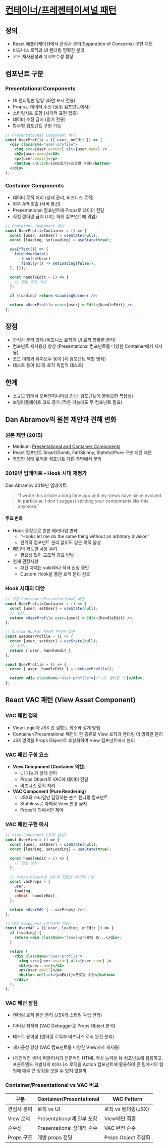 # [컨테이너/프레젠테이셔널 패턴](https://patterns-dev-kr.github.io/design-patterns/container-presentational-pattern/)

## 정의

- React 애플리케이션에서 관심사 분리(Separation of Concerns) 구현 패턴
- 비즈니스 로직과 UI 렌더링 명확한 분리
- 코드 재사용성과 유지보수성 향상

## 컴포넌트 구분

### Presentational Components

- UI 렌더링만 담당 (화면 표시 전용)
- Props로 데이터 수신 (상위 컴포넌트에서)
- 스타일시트 포함 (시각적 표현 집중)
- 데이터 수정 금지 (읽기 전용)
- 함수형 컴포넌트 구현 가능

```jsx
// Presentational Component 예시
const UserProfile = ({ user, onEdit }) => (
  <div className="user-profile">
    <img src={user.avatar} alt={user.name} />
    <h2>{user.name}</h2>
    <p>{user.email}</p>
    <button onClick={onEdit}>프로필 수정</button>
  </div>
);
```

### Container Components

- 데이터 로직 처리 (상태 관리, 비즈니스 로직)
- 외부 API 호출 (서버 통신)
- Presentational 컴포넌트에 Props로 데이터 전달
- 직접 렌더링 금지 (UI는 하위 컴포넌트에 위임)

```jsx
// Container Component 예시
const UserProfileContainer = () => {
  const [user, setUser] = useState(null);
  const [loading, setLoading] = useState(true);

  useEffect(() => {
    fetchUserData()
      .then(setUser)
      .finally(() => setLoading(false));
  }, []);

  const handleEdit = () => {
    // 편집 로직 처리
  };

  if (loading) return <LoadingSpinner />;

  return <UserProfile user={user} onEdit={handleEdit} />;
};
```

## 장점

- 관심사 분리 강제 (비즈니스 로직과 UI 로직 명확한 분리)
- 컴포넌트 재사용성 향상 (Presentational 컴포넌트를 다양한 Container에서 재사용)
- 코드 이해와 유지보수 용이 (각 컴포넌트 역할 명확)
- 테스트 용이 (UI와 로직 독립적 테스트)

## 한계

- 소규모 앱에서 오버엔지니어링 (단순 컴포넌트에 불필요한 복잡성)
- 보일러플레이트 코드 증가 (작은 기능에도 두 컴포넌트 필요)

## Dan Abramov의 원본 제안과 견해 변화

### 원본 제안 (2015)

- Medium: [Presentational and Container Components](https://medium.com/@dan_abramov/smart-and-dumb-components-7ca2f9a7c7d0)
- React 컴포넌트 Smart/Dumb, Fat/Skinny, Stateful/Pure 구분 패턴 제안
- 복잡한 상태 로직을 컴포넌트 다른 측면에서 분리

### 2019년 업데이트 - Hook 시대 재평가

Dan Abramov 2019년 업데이트:

> "I wrote this article a long time ago and my views have since evolved. In particular, I don't suggest splitting your components like this anymore."

#### 주요 변화

- Hook 등장으로 인한 패러다임 변화
  - "Hooks let me do the same thing without an arbitrary division"
  - 인위적 컴포넌트 분리 없이도 같은 목적 달성
- 패턴의 과도한 사용 우려
  - 필요성 없이 교조적 강요 빈발
- 현재 권장사항
  - 패턴 자체는 valid하나 적극 권장 중단
  - Custom Hook을 통한 로직 분리 선호

### Hook 시대의 대안

```jsx
// 기존 Container/Presentational 패턴
const UserProfileContainer = () => {
  const [user, setUser] = useState(null);
  // 로직...
  return <UserProfile user={user} onEdit={handleEdit} />;
};

// Custom Hook을 사용한 현대적 접근
const useUserProfile = () => {
  const [user, setUser] = useState(null);
  // 로직...
  return { user, handleEdit };
};

const UserProfile = () => {
  const { user, handleEdit } = useUserProfile();

  return <div className="user-profile">{/* UI 렌더링 */}</div>;
};
```

## React VAC 패턴 (View Asset Component)

### VAC 패턴 정의

- View Logic과 JSX 간 결합도 최소화 설계 방법
- Container/Presentational 패턴의 한 종류로 View 로직과 렌더링 더 명확한 분리
- JSX 영역을 Props Object로 추상화하여 View 컴포넌트에서 분리

### VAC 패턴 구성 요소

- **View Component (Container 역할)**
  - UI 기능과 상태 관리
  - Props Object로 VAC에 데이터 전달
  - 비즈니스 로직 처리
- **VAC Component (Pure Rendering)**
  - JSX와 스타일만 담당하는 순수 렌더링 컴포넌트
  - Stateless로 자체적 View 변경 금지
  - Props에 의해서만 제어

### VAC 패턴 구현 예시

```jsx
// View Component (로직 담당)
const UserView = () => {
  const [user, setUser] = useState(null);
  const [loading, setLoading] = useState(true);

  const handleEdit = () => {
    // 편집 로직
  };

  // Props Object로 VAC에 전달할 데이터 구성
  const vacProps = {
    user,
    loading,
    onEdit: handleEdit,
  };

  return <UserVAC {...vacProps} />;
};

// VAC Component (렌더링만 담당)
const UserVAC = ({ user, loading, onEdit }) => {
  if (loading) {
    return <div className="loading">로딩 중...</div>;
  }

  return (
    <div className="user-profile">
      <img src={user.avatar} alt={user.name} />
      <h2>{user.name}</h2>
      <p>{user.email}</p>
      <button onClick={onEdit}>프로필 수정</button>
    </div>
  );
};
```

### VAC 패턴 장점

- 렌더링 로직 완전 분리 (JSX와 스타일 독립 관리)
- 디버깅 최적화 (VAC Debugger로 Props Object 분석)
- 테스트 용이성 (렌더링 로직과 비즈니스 로직 완전 분리)
- 재사용성 향상 (VAC 컴포넌트를 다양한 View에서 재사용)

- (개인적인 생각) 퍼블리셔의 전문적인 HTML 작성 능력을 뷰 컴포넌트에 활용하고, 프론트엔드 개발자의 비즈니스 로직을
  Action 컴포넌트에 활용하여 큰 팀에서의 협업에 매우 큰 장점을 보일 수 있지 않을까

### Container/Presentational vs VAC 비교

| 구분        | Container/Presentational   | VAC Pattern         |
| ----------- | -------------------------- | ------------------- |
| 관심사 분리 | 로직 vs UI                 | 로직 vs 렌더링(JSX) |
| View 로직   | Presentational에 일부 포함 | View에만 집중       |
| 순수성      | Presentational 상대적 순수 | VAC 완전 순수       |
| Props 구조  | 개별 props 전달            | Props Object 추상화 |
